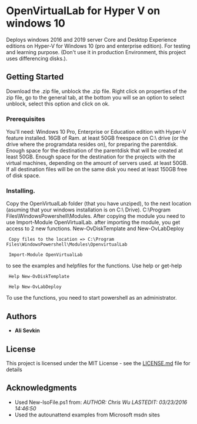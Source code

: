 # OpenVirtualLab for Hyper V on windows 10
Deploys windows 2016 and 2019 server Core and Desktop Experience editions on Hyper-V for Windows 10 (pro and enterprise edition). For testing
and learning purpose. (Don't use it in production Environment, this project uses differencing disks.).

## Getting Started
Download the .zip file, unblock the .zip file. Right click on properties of the zip file, go to the general tab, at the bottom you will se an option to select unblock, select this option and click on ok.

### Prerequisites
You'll need:
Windows 10 Pro, Enterprise or Education edition with Hyper-V feature installed. 
16GB of Ram.
at least 50GB freespace on C:\ drive (or the drive where the programdata resides on), for preparing the parentdisk.
Enough space for the destination of the parentdisk that will be created at least 50GB.
Enough space for the destination for the projects with the virtual machines, depending on the amount of servers used. at least 50GB.
If all destination files will be on the same disk you need at least 150GB free of disk space.

### Installing.
Copy the OpenVirtualLab folder (that you have unziped), to the next location (asuming that your windows installation is on C:\ Drive). C:\Program Files\WindowsPowershell\Modules.
After copying the module you need to use Import-Module OpenVirtualLab.
after importing the module, you get access to 2 new functions.
New-OvDiskTemplate
and
New-OvLabDeploy


```
 Copy files to the location => C:\Program Files\WindowsPowershell\Modules\OpenvirtualLab

 Import-Module OpenVirtualLab
```

to see the examples and helpfiles for the functions.  Use help or get-help

```
 Help New-OvDiskTemplate    

 Help New-OvLabDeploy
```
To use the functions, you need to start powershell as an administrator.

## Authors

* **Ali Sevkin**

## License
This project is licensed under the MIT License - see the [LICENSE.md](LICENSE.md) file for details

## Acknowledgments
* Used New-IsoFile.ps1 from: 
    *AUTHOR: Chris Wu LASTEDIT: 03/23/2016 14:46:50*  
* Used the autounattend examples from Microsoft msdn sites


